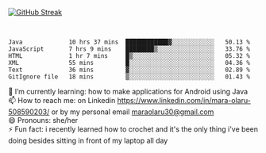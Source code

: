 

 <!--<img align="center" src="https://github-readme-stats.vercel.app/api?username=MaraxD&theme=github_dark&show_icons=true&count_private=true"/>-->
[![GitHub Streak](http://github-readme-streak-stats.herokuapp.com?user=MaraxD&theme=tokyonight_duo&align=center)](https://git.io/streak-stats)
 
 
 <br/>

<!--START_SECTION:waka-->

```text
Java             10 hrs 37 mins  ████████████▓░░░░░░░░░░░░   50.13 %
JavaScript       7 hrs 9 mins    ████████▒░░░░░░░░░░░░░░░░   33.76 %
HTML             1 hr 7 mins     █▒░░░░░░░░░░░░░░░░░░░░░░░   05.32 %
XML              55 mins         █░░░░░░░░░░░░░░░░░░░░░░░░   04.36 %
Text             36 mins         ▓░░░░░░░░░░░░░░░░░░░░░░░░   02.89 %
GitIgnore file   18 mins         ▒░░░░░░░░░░░░░░░░░░░░░░░░   01.43 %
```

<!--END_SECTION:waka-->
<!--[![willianrod's wakatime stats](https://github-readme-stats.vercel.app/api/wakatime?username=MaraxD)](https://github.com/anuraghazra/github-readme-stats)-->

🌱 I’m currently learning: how to make applications for Android using Java<br/>
📫 How to reach me: on Linkedin https://www.linkedin.com/in/mara-olaru-508590203/ or by my personal email maraolaru30@gmail.com <br/>
😄 Pronouns: she/her <br/>
⚡ Fun fact: i recently learned how to crochet and it's the only thing i've been doing besides sitting in front of my laptop all day <br/>
 
